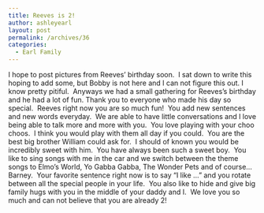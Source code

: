 ```yaml
---
title: Reeves is 2!
author: ashleyearl
layout: post
permalink: /archives/36
categories:
  - Earl Family
---
```

I hope to post pictures from Reeves&#8217; birthday soon.  I sat down to write this hoping to add some, but Bobby is not here and I can not figure this out. I know pretty pitiful.  Anyways we had a small gathering for Reeves&#8217;s birthday and he had a lot of fun. Thank you to everyone who made his day so special.  Reeves right now you are so much fun!  You add new sentences and new words everyday.  We are able to have little conversations and I love being able to talk more and more with you.  You love playing with your choo choos.  I think you would play with them all day if you could.  You are the best big brother William could ask for.  I should of known you would be incredibly sweet with him.  You have always been such a sweet boy.  You like to sing songs with me in the car and we switch between the theme songs to Elmo&#8217;s World, Yo Gabba Gabba, The Wonder Pets and of course&#8230;Barney.  Your favorite sentence right now is to say &#8220;I like &#8230;&#8221; and you rotate between all the special people in your life.  You also like to hide and give big family hugs with you in the middle of your daddy and I.  We love you so much and can not believe that you are already 2!